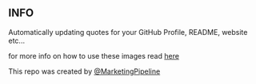 ## INFO 

Automatically updating quotes for your GitHub Profile, README, website etc... 

for more info on how to use these images read [here](https://github.com/MarketingPipeline/Quote-Placeholders)

This repo was created by [@MarketingPipeline](https://github.com/MarketingPipeline)
